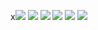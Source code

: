 x![](https://img.shields.io/badge/Code-Python-informational?style=flat&logo=data:image/svg%2bxml;base64,<BASE64_DATA>)
![](https://img.shields.io/badge/Code-Javascript-informational?style=flat&logo=data:image/svg%2bxml;base64,<BASE64_DATA>)
![](https://img.shields.io/badge/AI-PyTorch-informational?style=flat&logo=data:image/svg%2bxml;base64,<BASE64_DATA>)
![](https://img.shields.io/badge/AI-Transformers-informational?style=flat&logo=data:image/svg%2bxml;base64,<BASE64_DATA>)
![](https://img.shields.io/badge/AI-GenerativeAI-informational?style=flat&logo=data:image/svg%2bxml;base64,<BASE64_DATA>)
![](https://img.shields.io/badge/AI-LLM-informational?style=flat&logo=data:image/svg%2bxml;base64,<BASE64_DATA>)
